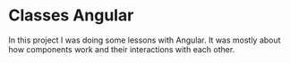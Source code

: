 # Classes Angular
In this project I was doing some lessons with Angular. It was mostly about how components work and their interactions with each other.
